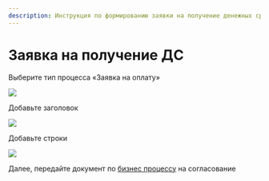 ```yaml
---
description: Инструкция по формированию заявки на получение денежных средств
---
```


# Заявка на получение ДС

Выберите тип процесса «Заявка на оплату»

![](<../../../.gitbook/assets/6 (15)>)

Добавьте заголовок

![](<../../../.gitbook/assets/7 (12)>)

Добавьте строки

![](<../../../.gitbook/assets/8 (11)>)

Далее, передайте документ по [бизнес процессу](../biznes-processy-t2/zayavka-na-poluchenie-ds-bp.md) на согласование
